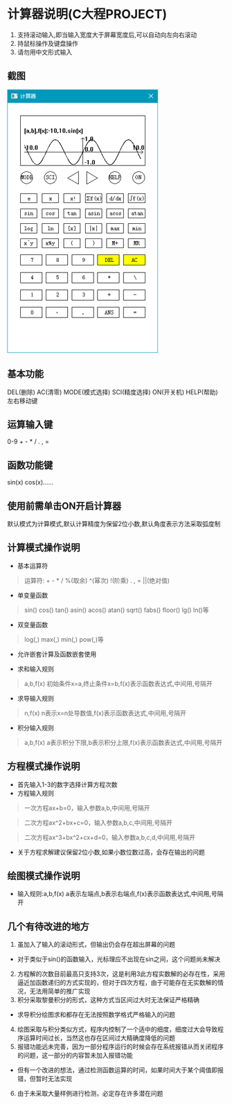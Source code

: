# 计算器说明(C大程PROJECT)
1. 支持滚动输入,即当输入宽度大于屏幕宽度后,可以自动向左向右滚动
2. 持鼠标操作及键盘操作
3. 请勿用中文形式输入

## 截图
![](./image/1.png)

## 基本功能
DEL(删除) AC(清零) MODE(模式选择) SCI(精度选择) ON(开关机) HELP(帮助) 左右移动键
## 运算输入键
0-9 + - * / . , =
## 函数功能键
sin(x) cos(x)……

## 使用前需单击ON开启计算器
默认模式为计算模式,默认计算精度为保留2位小数,默认角度表示方法采取弧度制

## 计算模式操作说明
- 基本运算符
> 运算符: + - * / %(取余) ^(幂次) !(阶乘) . , = [](取整) ||(绝对值)
- 单变量函数
> sin() cos() tan() asin() acos() atan() sqrt() fabs() floor() lg() ln()等
- 双变量函数
> log(,) max(,) min(,) pow(,)等
- 允许嵌套计算及函数嵌套使用

- 求和输入规则
> a,b,f(x) 初始条件x=a,终止条件x=b,f(x)表示函数表达式,中间用,号隔开
- 求导输入规则
> n,f(x) n表示x=n处导数值,f(x)表示函数表达式,中间用,号隔开
- 积分输入规则
> a,b,f(x) a表示积分下限,b表示积分上限,f(x)表示函数表达式,中间用,号隔开

## 方程模式操作说明
- 首先输入1-3的数字选择计算方程次数
- 方程输入规则
> 一次方程ax+b=0，输入参数a,b,中间用,号隔开

> 二次方程ax^2+bx+c=0，输入参数a,b,c,中间用,号隔开

> 二次方程ax^3+bx^2+cx+d=0，输入参数a,b,c,d,中间用,号隔开
- 关于方程求解建议保留2位小数,如果小数位数过高，会存在输出的问题

## 绘图模式操作说明
- 输入规则:a,b,f(x) a表示左端点,b表示右端点,f(x)表示函数表达式,中间用,号隔开

## 几个有待改进的地方
1. 虽加入了输入的滚动形式，但输出仍会存在超出屏幕的问题
- 对于类似于sin()的函数输入，光标理应不出现在sin之间，这个问题尚未解决
2. 方程解的次数目前最高只支持3次，这是利用3此方程实数解的必存在性，采用逼近加函数递归的方式实现的，但对于四次方程，由于可能存在无实数解的情况，无法用简单的推广实现
3. 积分采取黎曼积分的形式，这种方式当区间过大时无法保证严格精确
- 求导积分绘图求和都存在无法按照数学格式严格输入的问题
4. 绘图采取与积分类似方式，程序内控制了一个适中的细度，细度过大会导致程序运算时间过长，当然这也存在区间过大精确度降低的问题
5. 报错功能远未完善，因为一部分程序运行的时候会存在系统报错从而关闭程序的问题，这一部分的内容暂未加入报错功能
- 但有一个改进的想法，通过检测函数运算的时间，如果时间大于某个阈值即报错，但暂时无法实现
6. 由于未采取大量样例进行检测，必定存在许多潜在问题


